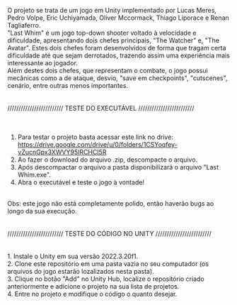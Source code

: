 O projeto se trata de um jogo em Unity implementado por Lucas Meres, Pedro Volpe, Eric Uchiyamada, Oliver Mccormack, Thiago Liporace e Renan Tagliaferro. <br>
"Last Whim" é um jogo top-down shooter voltado à velocidade e dificuldade, apresentando dois chefes principais, "The Watcher" e, "The Avatar". Estes dois chefes foram desenvolvidos de forma que tragam certa dificuldade até que sejam derrotados, trazendo assim uma experiência mais interessante ao jogador.<br>
Além destes dois chefes, que representam o combate, o jogo possui mecânicas como a de ataque, desvio, "save em checkpoints", "cutscenes", cenário, entre outras menos importantes. <br>
<br>
<br>
///////////////////////// TESTE DO EXECUTÁVEL ///////////////////////// <br>
<br>
<br>
1. Para testar o projeto basta acessar este link no drive: https://drive.google.com/drive/u/0/folders/1CSYoqfey-vZucnGpx3XWVY95IRCHCI5R <br>
2. Ao fazer o download do arquivo .zip, descompacte o arquivo.<br>
3. Após descompactar o arquivo a pasta disponibilizará o arquivo "Last Whim.exe".<br>
4. Abra o executável e teste o jogo à vontade!<br>
<br>
Obs: este jogo não está completamente polido, então haverão bugs ao longo da sua execução.<br>
<br>
<br>
///////////////////////// TESTE DO CÓDIGO NO UNITY ///////////////////////// <br>
<br>
<br>
1. Instale o Unity em sua versão 2022.3.20f1. <br>
2. Clone este repositório em uma pasta vazia no seu computador (os arquivos do jogo estarão lozalizados nesta pasta). <br>
3. Clique no botão "Add" no Unity Hub, localize o repositório criado anteriormente e adicione o projeto na sua lista de projetos. <br>
4. Entre no projeto e modifique o código o quanto desejar. <br>
<br>
<br>

